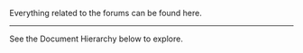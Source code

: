 Everything related to the forums can be found here.

---

See the Document Hierarchy below to explore.